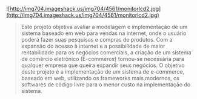 ![http://img704.imageshack.us/img704/4561/monitorlcd2.jpg](http://img704.imageshack.us/img704/4561/monitorlcd2.jpg)
> Este projeto objetiva avaliar a modelagem e implementação de um sistema baseado em web para vendas na internet, onde o usuário poderá fazer suas pesquisas e compras de produtos. Com a expansão do acesso à internet e a possibilidade de maior rentabilidade para os negócios comerciais, a criação de um sistema de comércio eletrônico (E-commerce) tornou-se necessária para qualquer empresa que queira expandir seus negócios. O objetivo deste projeto é a implementação de um sistema de e-commerce, baseado em web, utilizando os frameworks mais modernos, os softwares de código livre para o menor custo na implementação do sistema.